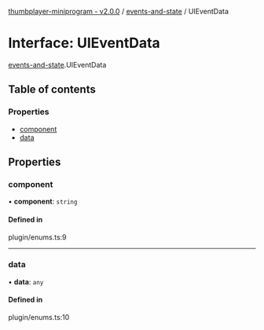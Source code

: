 [thumbplayer-miniprogram - v2.0.0](../README.md) / [events-and-state](../modules/events_and_state.md) / UIEventData

# Interface: UIEventData

[events-and-state](../modules/events_and_state.md).UIEventData

## Table of contents

### Properties

- [component](events_and_state.UIEventData.md#component)
- [data](events_and_state.UIEventData.md#data)

## Properties

### component

• **component**: `string`

#### Defined in

plugin/enums.ts:9

___

### data

• **data**: `any`

#### Defined in

plugin/enums.ts:10
